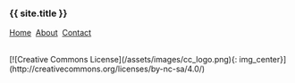 
### {{ site.title }}

[Home](/index.html) &nbsp;[About](/rg.html) &nbsp;[Contact](/contact.html)

<br>
[![Creative Commons License](/assets/images/cc_logo.png){: img_center}](http://creativecommons.org/licenses/by-nc-sa/4.0/)
